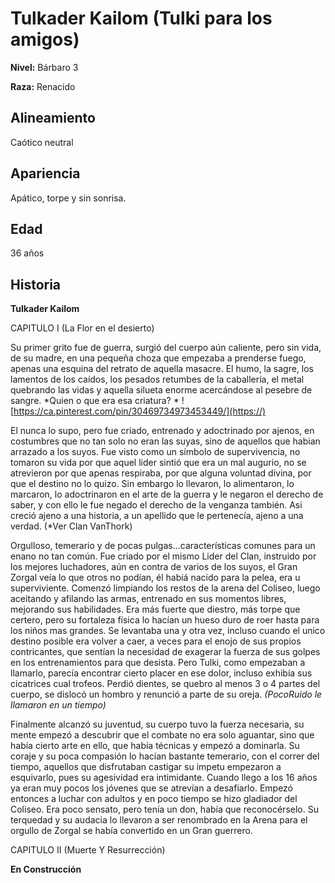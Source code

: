 # Tulkader Kailom (Tulki para los amigos)

**Nivel:** Bárbaro 3

**Raza:** Renacido

## Alineamiento
Caótico neutral

## Apariencia
Apático, torpe y sin sonrisa. 

## Edad
36 años

## Historia
**Tulkader Kailom**

CAPITULO I  (La Flor en el desierto)

Su primer grito fue de guerra, surgió del cuerpo aún caliente, pero sin vida, de su madre, en una pequeña choza que empezaba a prenderse fuego, apenas una esquina del retrato de aquella masacre. El humo, la sagre, los lamentos de los caídos, los pesados retumbes de la caballería, el metal quebrando las vidas y aquella silueta enorme acercándose al pesebre de sangre. 
*Quien o que era esa criatura? *
![https://ca.pinterest.com/pin/30469734973453449/](https://)

El nunca lo supo, pero fue criado, entrenado y adoctrinado por ajenos, en costumbres que no tan solo no eran las suyas, sino de aquellos que habian arrazado a los suyos. Fue visto como un símbolo de supervivencia, no tomaron su vida por que aquel lider sintió que era un mal augurio, no se atrevieron por que apenas respiraba, por que alguna voluntad divina, por que el destino no lo quizo. 
Sin embargo lo llevaron, lo alimentaron, lo marcaron, lo adoctrinaron en el arte de la guerra y le negaron el derecho de saber, y con ello le fue negado el derecho de la venganza también. 
Asi creció ajeno a una historia, a un apellido que le pertenecía, ajeno a una verdad. (*Ver Clan VanThork)

Orgulloso, temerario y de pocas pulgas...características comunes para un enano no tan común. Fue criado por el mismo Lider del Clan, instruido por los mejores luchadores, aún en contra de varios de los suyos, el Gran Zorgal veía lo que otros no podían, él habiá nacido para la pelea, era u superviviente.
Comenzó limpiando los restos de la arena del Coliseo, luego aceitando y afilando las armas, entrenado en sus momentos libres, mejorando sus habilidades. Era más fuerte que diestro, más torpe que certero, pero su fortaleza física lo hacían un hueso duro de roer hasta para los niños mas grandes. Se levantaba una y otra vez, incluso cuando el unico destino posible era volver a caer, a veces para el enojo de sus propios contricantes, que sentían la necesidad de exagerar la fuerza de sus golpes en los entrenamientos para que desista. Pero Tulki, como empezaban a llamarlo, parecía encontrar cierto placer en ese dolor, incluso exhibía sus cicatrices cual trofeos. Perdió dientes, se quebro al menos 3 o 4 partes del cuerpo, se dislocó un hombro y renunció a parte de su oreja. *(PocoRuido le llamaron en un tiempo)*

Finalmente alcanzó su juventud, su cuerpo tuvo la fuerza necesaria, su mente empezó a descubrir que el combate no era solo aguantar, sino que había cierto arte en ello, que había técnicas y empezó a dominarla. Su coraje y su poca compasión lo hacían bastante temerario, con el correr del tiempo, aquellos que disfrutaban castigar su impetu empezaron a esquivarlo, pues su agesividad era intimidante. Cuando llego a los 16 años ya eran muy pocos los jóvenes que se atrevían a desafiarlo. Empezó entonces a luchar con adultos y en poco tiempo se hizo gladiador del Coliseo. 
Era poco sensato, pero tenía un don, había que reconocérselo. Su terquedad y su audacia lo llevaron a ser renombrado en la Arena para el orgullo de Zorgal se había convertido en un Gran guerrero. 

CAPITULO II (Muerte Y Resurrección) 

**En Construcción**

